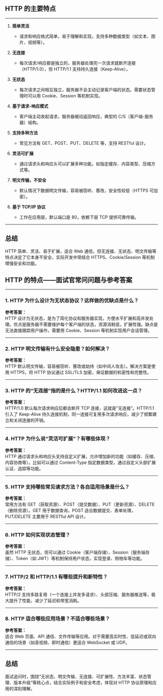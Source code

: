 ## HTTP 的主要特点

---

1. **简单灵活**
   - 请求和响应格式简单，易于理解和实现，支持多种数据类型（如文本、图片、视频等）。

2. **无连接**
   - 每次请求/响应都是独立的，服务器处理完一次请求就断开连接（HTTP/1.0），但 HTTP/1.1 支持持久连接（Keep-Alive）。

3. **无状态**
   - 每次请求之间相互独立，服务器不会主动记录客户端的状态。需要状态管理时可以用 Cookie、Session 等机制实现。

4. **基于请求-响应模式**
   - 客户端主动发起请求，服务器被动返回响应，典型的 C/S（客户端-服务器）结构。

5. **支持多种方法**
   - 常见方法有 GET、POST、PUT、DELETE 等，支持 RESTful 设计。

6. **灵活可扩展**
   - 通过请求头和响应头可以扩展多种功能，如指定缓存、内容类型、压缩方式等。

7. **明文传输，不安全**
   - 默认情况下数据明文传输，容易被窃听、篡改，安全性较低（HTTPS 可加密）。

8. **基于 TCP/IP 协议**
   - 工作在应用层，默认端口是 80，依赖下层 TCP 提供可靠传输。

---

## 总结

HTTP 简单、灵活、易于扩展，适合 Web 通信，但无连接、无状态、明文传输等特点决定了它本身不安全，实际开发中常结合 HTTPS、Cookie/Session 等机制增强安全和功能。



## HTTP 的特点——面试官常问问题与参考答案

---

### 1. HTTP 为什么设计为无状态协议？这样做的优缺点是什么？

**参考答案：**  
HTTP 设计为无状态，是为了简化协议和服务器实现，方便水平扩展和高并发处理。优点是服务器不需要维护每个客户端的状态，资源消耗低，扩展性强。缺点是无法直接跟踪用户操作，需要用 Cookie、Session 等机制实现用户会话管理。

---

### 2. HTTP 明文传输有什么安全隐患？如何解决？

**参考答案：**  
HTTP 默认明文传输，容易被窃听、篡改或劫持（如中间人攻击）。解决方案是使用 HTTPS，将 HTTP 协议通过 SSL/TLS 加密，保证数据的机密性和完整性。

---

### 3. HTTP 的“无连接”指的是什么？HTTP/1.1 如何改进这一点？

**参考答案：**  
HTTP/1.0 默认每次请求响应后都会断开 TCP 连接，这就是“无连接”。HTTP/1.1 引入了 Keep-Alive 持久连接机制，同一连接可复用多次请求响应，减少了频繁建立和关闭连接的开销。

---

### 4. HTTP 为什么说“灵活可扩展”？有哪些体现？

**参考答案：**  
HTTP 通过请求头和响应头支持自定义扩展，允许增加新的功能（如缓存、压缩、内容协商等）。比如可以通过 Content-Type 指定数据类型，通过自定义头部扩展认证、追踪等功能。

---

### 5. HTTP 支持哪些常见请求方法？各自适用场景是什么？

**参考答案：**  
常用方法有 GET（获取资源）、POST（提交数据）、PUT（更新资源）、DELETE（删除资源）。GET 用于数据查询，POST 适合数据提交、表单处理，PUT/DELETE 主要用于 RESTful API 设计。

---

### 6. HTTP 如何实现状态管理？

**参考答案：**  
虽然 HTTP 无状态，但可以通过 Cookie（客户端存储）、Session（服务端存储）、Token（如 JWT）等机制保持用户状态，实现登录、购物车等功能。

---

### 7. HTTP/2 和 HTTP/1.1 有哪些提升和新特性？

**参考答案：**  
HTTP/2 支持多路复用（一个连接上并发多请求）、头部压缩、服务器推送等，极大提升了性能，减少了延迟和带宽消耗。

---

### 8. HTTP 适合哪些应用场景？不适合哪些场景？

**参考答案：**  
适合 Web 页面、API 通信、文件传输等应用。对于需要高实时性、低延迟或双向通信的场景（如音视频、即时通信）更适合 WebSocket 或 UDP。

---

## 总结

面试追问时，围绕“无状态、明文传输、无连接、可扩展性、方法丰富、状态管理、版本升级”等核心点，结合实际例子和安全考虑，体现对 HTTP 协议原理和应用的深刻理解。